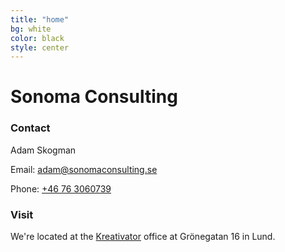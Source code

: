 ```yaml
---
title: "home"
bg: white
color: black
style: center
---
```


# Sonoma Consulting

<span class="fa-stack subtlecircle" style="font-size:100px; background:rgba(198,89,108,0.1)">
  <i class="fa fa-circle fa-stack-2x text-white"></i>
  <i class="fa fa-cloud fa-stack-1x text-purple"></i>
</span>

### Contact
Adam Skogman

Email: [adam@sonomaconsulting.se](mailto:adam@sonomaconsulting.se)

Phone: [+46 76 3060739](tel:+46763060739)

### Visit
We're located at the [Kreativator](http://kreativator.se) office at Grönegatan 16 in Lund.
